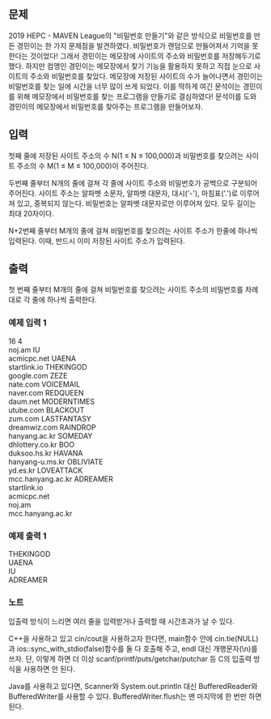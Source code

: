 ## 문제
2019 HEPC - MAVEN League의 "비밀번호 만들기"와 같은 방식으로 비밀번호를 만든 경민이는 한 가지 문제점을 발견하였다. 비밀번호가 랜덤으로 만들어져서 기억을 못 한다는 것이었다! 그래서 경민이는 메모장에 사이트의 주소와 비밀번호를 저장해두기로 했다. 하지만 컴맹인 경민이는 메모장에서 찾기 기능을 활용하지 못하고 직접 눈으로 사이트의 주소와 비밀번호를 찾았다. 메모장에 저장된 사이트의 수가 늘어나면서 경민이는 비밀번호를 찾는 일에 시간을 너무 많이 쓰게 되었다. 이를 딱하게 여긴 문석이는 경민이를 위해 메모장에서 비밀번호를 찾는 프로그램을 만들기로 결심하였다! 문석이를 도와 경민이의 메모장에서 비밀번호를 찾아주는 프로그램을 만들어보자.

## 입력
첫째 줄에 저장된 사이트 주소의 수 N(1 ≤ N ≤ 100,000)과 비밀번호를 찾으려는 사이트 주소의 수 M(1 ≤ M ≤ 100,000)이 주어진다.

두번째 줄부터 N개의 줄에 걸쳐 각 줄에 사이트 주소와 비밀번호가 공백으로 구분되어 주어진다. 사이트 주소는 알파벳 소문자, 알파벳 대문자, 대시('-'), 마침표('.')로 이루어져 있고, 중복되지 않는다. 비밀번호는 알파벳 대문자로만 이루어져 있다. 모두 길이는 최대 20자이다.

N+2번째 줄부터 M개의 줄에 걸쳐 비밀번호를 찾으려는 사이트 주소가 한줄에 하나씩 입력된다. 이때, 반드시 이미 저장된 사이트 주소가 입력된다.

## 출력
첫 번째 줄부터 M개의 줄에 걸쳐 비밀번호를 찾으려는 사이트 주소의 비밀번호를 차례대로 각 줄에 하나씩 출력한다.

### 예제 입력 1 
16 4<br>
noj.am IU<br>
acmicpc.net UAENA<br>
startlink.io THEKINGOD<br>
google.com ZEZE<br>
nate.com VOICEMAIL<br>
naver.com REDQUEEN<br>
daum.net MODERNTIMES<br>
utube.com BLACKOUT<br>
zum.com LASTFANTASY<br>
dreamwiz.com RAINDROP<br>
hanyang.ac.kr SOMEDAY<br>
dhlottery.co.kr BOO<br>
duksoo.hs.kr HAVANA<br>
hanyang-u.ms.kr OBLIVIATE<br>
yd.es.kr LOVEATTACK<br>
mcc.hanyang.ac.kr ADREAMER<br>
startlink.io<br>
acmicpc.net<br>
noj.am<br>
mcc.hanyang.ac.kr<br>
### 예제 출력 1 
THEKINGOD<br>
UAENA<br>
IU<br>
ADREAMER<br>
### 노트
입출력 방식이 느리면 여러 줄을 입력받거나 출력할 때 시간초과가 날 수 있다.

C++을 사용하고 있고 cin/cout을 사용하고자 한다면, main함수 안에 cin.tie(NULL)과 ios::sync_with_stdio(false)함수를 둘 다 호출해 주고, endl 대신 개행문자(\n)를 쓰자. 단, 이렇게 하면 더 이상 scanf/printf/puts/getchar/putchar 등 C의 입출력 방식을 사용하면 안 된다.

Java를 사용하고 있다면, Scanner와 System.out.println 대신 BufferedReader와 BufferedWriter를 사용할 수 있다. BufferedWriter.flush는 맨 마지막에 한 번만 하면 된다.

